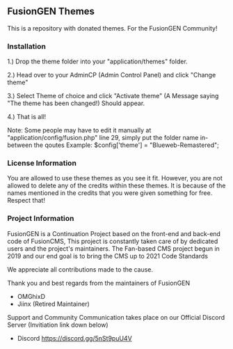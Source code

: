 ## FusionGEN Themes

This is a repository with donated themes. For the FusionGEN Community! 

### Installation

1.) Drop the theme folder into your "application/themes" folder.

2.) Head over to your AdminCP (Admin Control Panel) and click "Change theme"

3.) Select Theme of choice and click "Activate theme" (A Message saying "The theme has been changed!) Should appear.

4.) That is all!

Note: Some people may have to edit it manually at "application/config/fusion.php" line 29, simply put the folder name in-between the qoutes
Example: $config['theme'] = "Blueweb-Remastered";

### License Information

You are allowed to use these themes as you see it fit. However, you are not allowed to delete any of the credits within these themes. It is because of the names mentioned in the credits that you were given something for free. Respect that!

### Project Information

FusionGEN is a Continuation Project based on the front-end and back-end code of FusionCMS, This project is constantly taken care of by dedicated users and the project's maintainers. The Fan-based CMS project begun in 2019 and our end goal is to bring the CMS up to 2021 Code Standards

We appreciate all contributions made to the cause.

Thank you and best regards from the maintainers of FusionGEN

- OMGhixD
- Jiinx (Retired Maintainer)

Support and Community Communication takes place on our Official Discord Server (Invitiation link down below)

- Discord https://discord.gg/5nSt9puU4V
